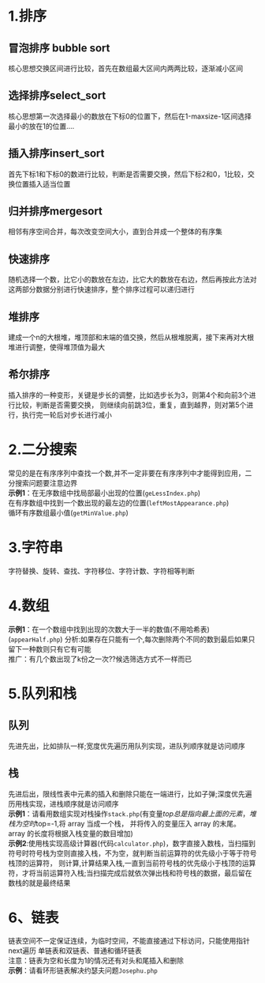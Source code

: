 # 1.排序 #

## 冒泡排序 bubble sort ##

 核心思想交换区间进行比较，首先在数组最大区间内两两比较，逐渐减小区间

## 选择排序select_sort ##
核心思想第一次选择最小的数放在下标0的位置下，然后在1-maxsize-1区间选择最小的放在1的位置....
## 插入排序insert_sort ##
首先下标1和下标0的数进行比较，判断是否需要交换，然后下标2和0，1比较，交换位置插入适当位置
## 归并排序mergesort ##
相邻有序空间合并，每次改变空间大小，直到合并成一个整体的有序集
## 快速排序 ##
随机选择一个数，比它小的数放在左边，比它大的数放在右边，然后再按此方法对这两部分数据分别进行快速排序，整个排序过程可以递归进行
## 堆排序 ##
建成一个n的大根堆，堆顶部和末端的值交换，然后从根堆脱离，接下来再对大根堆进行调整，使得堆顶值为最大
## 希尔排序 ##
插入排序的一种变形，关键是步长的调整，比如选步长为3，则第4个和向前3个进行比较，判断是否需要交换，
          则继续向前跳3位，重复，直到越界，则对第5个进行，执行完一轮后对步长进行减小

# 2.二分搜索 #

  常见的是在有序序列中查找一个数,并不一定非要在有序序列中才能得到应用，二分搜索问题要注意边界<br/>
 **示例1**：在无序数组中找局部最小出现的位置(`geLessIndex.php`)<br/>
         在有序数组中找到一个数出现的最左边的位置(`leftMostAppearance.php`)<br/>
        循环有序数组最小值(`getMinValue.php`)

# 3.字符串 #

  字符替换、旋转、查找、字符移位、字符计数、字符相等判断

# 4.数组 #
  
  **示例1**：在一个数组中找到出现的次数大于一半的数值(不用哈希表)<br/>(`appearHalf.php`)
        分析:如果存在只能有一个,每次删除两个不同的数到最后如果只留下一种数则只有它有可能<br/>
        推广：有几个数出现了k份之一次??候选筛选方式不一样而已


# 5.队列和栈 #

## 队列 ##
先进先出，比如排队一样;宽度优先遍历用队列实现，进队列顺序就是访问顺序
## 栈 ##
先进后出，限线性表中元素的插入和删除只能在一端进行，比如子弹;深度优先遍历用栈实现，进栈顺序就是访问顺序<br/>
  **示例1**：请看用数组实现对栈操作`stack.php`(有变量$top总是指向最上面的元素，堆栈为空时$top=-1,将 array 当成一个栈，
  并将传入的变量压入 array 的末尾。array 的长度将根据入栈变量的数目增加)<br/>
 **示例2**:使用栈实现高级计算器(代码`calculator.php`)，数字直接入数栈，当扫描到符号时符号栈为空则直接入栈，不为空，就判断当前运算符的优先级小于等于符号栈顶的运算符，
 则计算,计算结果入栈,一直到当前符号栈的优先级小于栈顶的运算符，才将当前运算符入栈;当扫描完成后就依次弹出栈和符号栈的数据，最后留在数栈的就是最终结果

# 6、链表 #

  链表空间不一定保证连续，为临时空间，不能直接通过下标访问，只能使用指针next遍历
  单链表和双链表、普通和循环链表<br/>
  注意：链表为空和长度为1的情况还有对头和尾插入和删除<br/>
 **示例**：请看环形链表解决约瑟夫问题`Josephu.php`